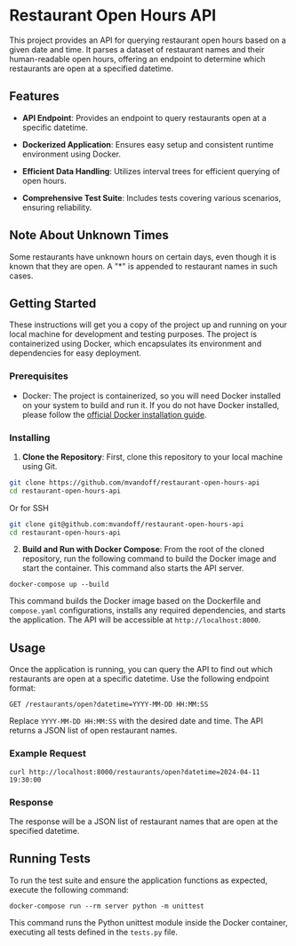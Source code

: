 # Restaurant Open Hours API

This project provides an API for querying restaurant open hours based on a given date and time. It parses a dataset of restaurant names and their human-readable open hours, offering an endpoint to determine which restaurants are open at a specified datetime.

## Features

-   **API Endpoint**: Provides an endpoint to query restaurants open at a specific datetime.

-   **Dockerized Application**: Ensures easy setup and consistent runtime environment using Docker.

-   **Efficient Data Handling**: Utilizes interval trees for efficient querying of open hours.

-   **Comprehensive Test Suite**: Includes tests covering various scenarios, ensuring reliability.

## Note About Unknown Times

Some restaurants have unknown hours on certain days, even though it is known that they are open. A "\*" is appended to restaurant names in such cases.

## Getting Started

These instructions will get you a copy of the project up and running on your local machine for development and testing purposes. The project is containerized using Docker, which encapsulates its environment and dependencies for easy deployment.

### Prerequisites

-   Docker: The project is containerized, so you will need Docker installed on your system to build and run it. If you do not have Docker installed, please follow the [official Docker installation guide](https://docs.docker.com/get-docker/).

### Installing

1.  **Clone the Repository**: First, clone this repository to your local machine using Git.

```sh
git clone https://github.com/mvandoff/restaurant-open-hours-api
cd restaurant-open-hours-api
```

Or for SSH

```sh
git clone git@github.com:mvandoff/restaurant-open-hours-api
cd restaurant-open-hours-api
```

2.  **Build and Run with Docker Compose**: From the root of the cloned repository, run the following command to build the Docker image and start the container. This command also starts the API server.

`docker-compose up --build`

This command builds the Docker image based on the Dockerfile and `compose.yaml` configurations, installs any required dependencies, and starts the application. The API will be accessible at `http://localhost:8000`.

## Usage

Once the application is running, you can query the API to find out which restaurants are open at a specific datetime. Use the following endpoint format:

`GET /restaurants/open?datetime=YYYY-MM-DD HH:MM:SS`

Replace `YYYY-MM-DD HH:MM:SS` with the desired date and time. The API returns a JSON list of open restaurant names.

### Example Request

`curl http://localhost:8000/restaurants/open?datetime=2024-04-11 19:30:00`

### Response

The response will be a JSON list of restaurant names that are open at the specified datetime.

## Running Tests

To run the test suite and ensure the application functions as expected, execute the following command:

`docker-compose run --rm server python -m unittest`

This command runs the Python unittest module inside the Docker container, executing all tests defined in the `tests.py` file.

